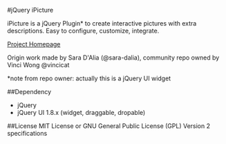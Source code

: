 #jQuery iPicture

iPicture is a jQuery Plugin* to create interactive pictures with extra descriptions.
Easy to configure, customize, integrate.

[Project Homepage](http://ipicture.justmybit.com/index.php)

Origin work made by Sara D'Alia (@sara-dalia), community repo owned by Vinci Wong @vincicat

*note from repo owner: actually this is a jQuery UI widget

##Dependency
- jQuery
- jQuery UI 1.8.x (widget, draggable, dropable)

##License
MIT License or GNU General Public License (GPL) Version 2 specifications